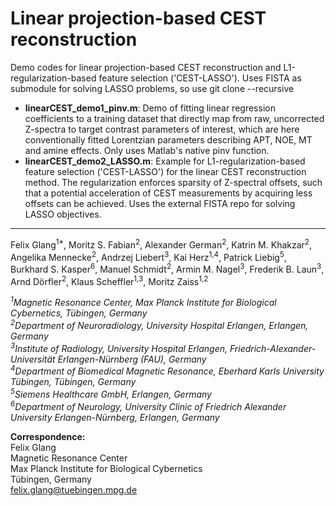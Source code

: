 # Linear projection-based CEST reconstruction

Demo codes for linear projection-based CEST reconstruction and L1-regularization-based feature selection ('CEST-LASSO').
Uses FISTA as submodule for solving LASSO problems, so use git clone --recursive

* <b>linearCEST_demo1_pinv.m</b>: Demo of fitting linear regression coefficients to a training dataset that directly map from raw, uncorrected Z-spectra to target contrast parameters of interest, which are here conventionally fitted Lorentzian parameters describing APT, NOE, MT and amine effects. Only uses Matlab's native pinv function.
* <b>linearCEST_demo2_LASSO.m</b>: Example for L1-regularization-based feature selection ('CEST-LASSO') for the linear CEST reconstruction method. The regularization enforces sparsity of Z-spectral offsets, such that a potential acceleration of CEST measurements by acquiring less offsets can be achieved. Uses the external FISTA repo for solving LASSO objectives.

***
Felix Glang<sup>1*</sup>, Moritz S. Fabian<sup>2</sup>, Alexander German<sup>2</sup>, Katrin M. Khakzar<sup>2</sup>, Angelika Mennecke<sup>2</sup>, Andrzej Liebert<sup>3</sup>, Kai Herz<sup>1,4</sup>, Patrick Liebig<sup>5</sup>, Burkhard S. Kasper<sup>6</sup>, Manuel Schmidt<sup>2</sup>, Armin M. Nagel<sup>3</sup>, Frederik B. Laun<sup>3</sup>, Arnd Dörfler<sup>2</sup>, Klaus Scheffler<sup>1,3</sup>, Moritz Zaiss<sup>1,2</sup>

<i><sup>1</sup>Magnetic Resonance Center, Max Planck Institute for Biological Cybernetics, Tübingen, Germany  
<sup>2</sup>Department of Neuroradiology, University Hospital Erlangen, Erlangen, Germany  
<sup>3</sup>Institute of Radiology, University Hospital Erlangen, Friedrich-Alexander-Universität Erlangen-Nürnberg (FAU), Germany  
<sup>4</sup>Department of Biomedical Magnetic Resonance, Eberhard Karls University Tübingen, Tübingen, Germany  
<sup>5</sup>Siemens Healthcare GmbH, Erlangen, Germany  
<sup>6</sup>Department of Neurology, University Clinic of Friedrich Alexander University Erlangen-Nürnberg, Erlangen, Germany  
</i>

<b>Correspondence:</b>  
Felix Glang  
Magnetic Resonance Center  
Max Planck Institute for Biological Cybernetics  
Tübingen, Germany  
felix.glang@tuebingen.mpg.de  

